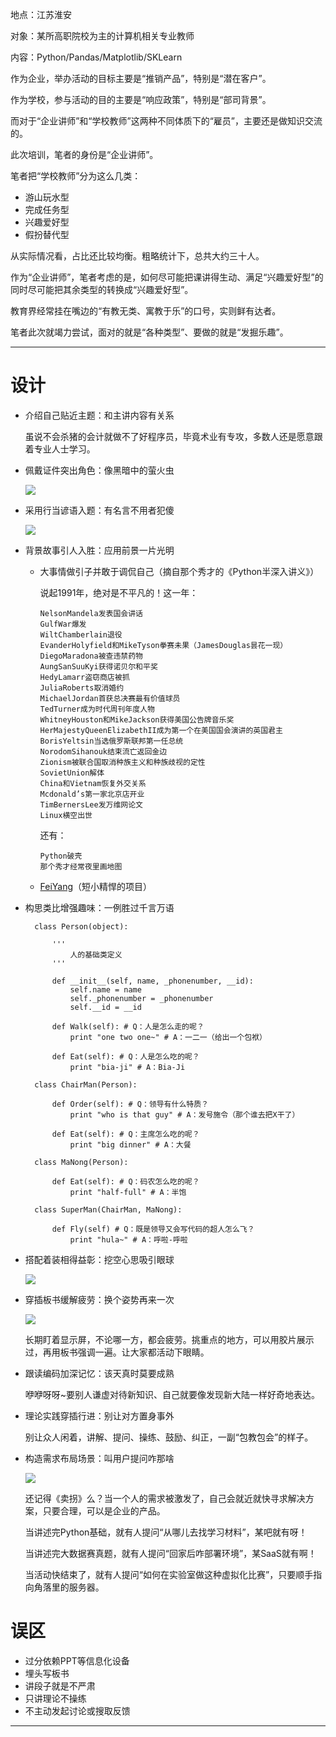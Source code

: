 地点：江苏淮安

对象：某所高职院校为主的计算机相关专业教师

内容：Python/Pandas/Matplotlib/SKLearn

作为企业，举办活动的目标主要是“推销产品”，特别是“潜在客户”。

作为学校，参与活动的目的主要是“响应政策”，特别是“部司背景”。

而对于“企业讲师”和“学校教师”这两种不同体质下的“雇员”，主要还是做知识交流的。

此次培训，笔者的身份是“企业讲师”。

笔者把“学校教师”分为这么几类：

- 游山玩水型
- 完成任务型
- 兴趣爱好型
- 假扮替代型

从实际情况看，占比还比较均衡。粗略统计下，总共大约三十人。

作为“企业讲师”，笔者考虑的是，如何尽可能把课讲得生动、满足“兴趣爱好型”的同时尽可能把其余类型的转换成“兴趣爱好型”。

教育界经常挂在嘴边的“有教无类、寓教于乐”的口号，实则鲜有达者。

笔者此次就竭力尝试，面对的就是“各种类型”、要做的就是“发掘乐趣”。

---
# 设计 #

- 介绍自己贴近主题：和主讲内容有关系

	虽说不会杀猪的会计就做不了好程序员，毕竟术业有专攻，多数人还是愿意跟着专业人士学习。

- 佩戴证件突出角色：像黑暗中的萤火虫

	![][0]

- 采用行当谚语入题：有名言不用者犯傻

	![][1]

- 背景故事引人入胜：应用前景一片光明
  - 大事情做引子并敢于调侃自己（摘自那个秀才的《Python半深入讲义》）

	说起1991年，绝对是不平凡的！这一年：

		NelsonMandela发表国会讲话
		GulfWar爆发
		WiltChamberlain退役
		EvanderHolyfield和MikeTyson拳赛未果（JamesDouglas昙花一现）
		DiegoMaradona被查违禁药物
		AungSanSuuKyi获得诺贝尔和平奖
		HedyLamarr盗窃商店被抓
		JuliaRoberts取消婚约
		MichaelJordan首获总决赛最有价值球员
		TedTurner成为时代周刊年度人物
		WhitneyHouston和MikeJackson获得美国公告牌音乐奖
		HerMajestyQueenElizabethII成为第一个在美国国会演讲的英国君主
		BorisYeltsin当选俄罗斯联邦第一任总统
		NorodomSihanouk结束流亡返回金边
		Zionism被联合国取消种族主义和种族歧视的定性
		SovietUnion解体
		China和Vietnam恢复外交关系
		Mcdonald’s第一家北京店开业
		TimBernersLee发万维网论文
		Linux横空出世
	还有：

		Python破壳
		那个秀才经常夜里画地图

  - [FeiYang](http://github.com/nagexiucai/feiyang "feiyang")（短小精悍的项目）

- 构思类比增强趣味：一例胜过千言万语

		class Person(object):

			'''
				人的基础类定义
			'''

			def __init__(self, name, _phonenumber, __id):
				self.name = name
				self._phonenumber = _phonenumber
				self.__id = __id

			def Walk(self): # Q：人是怎么走的呢？
				print "one two one~" # A：一二一（给出一个包袱）

			def Eat(self): # Q：人是怎么吃的呢？
				print "bia-ji" # A：Bia-Ji

		class ChairMan(Person):

			def Order(self): # Q：领导有什么特质？
				print "who is that guy" # A：发号施令（那个谁去把X干了）

			def Eat(self): # Q：主席怎么吃的呢？
				print "big dinner" # A：大餐

		class MaNong(Person):

			def Eat(self): # Q：码农怎么吃的呢？
				print "half-full" # A：半饱

		class SuperMan(ChairMan, MaNong):

			def Fly(self) # Q：既是领导又会写代码的超人怎么飞？
				print "hula~" # A：呼啦-呼啦

- 搭配着装相得益彰：挖空心思吸引眼球

	![][2]

- 穿插板书缓解疲劳：换个姿势再来一次

	![][3]

	长期盯着显示屏，不论哪一方，都会疲劳。挑重点的地方，可以用胶片展示过，再用板书强调一遍。让大家都活动下眼睛。

- 跟读编码加深记忆：该天真时莫要成熟

	咿咿呀呀~要别人谦虚对待新知识、自己就要像发现新大陆一样好奇地表达。

- 理论实践穿插行进：别让对方置身事外

	别让众人闲着，讲解、提问、操练、鼓励、纠正，一副“包教包会”的样子。

- 构造需求布局场景：叫用户提问咋那啥

	![][4]

	还记得《卖拐》么？当一个人的需求被激发了，自己会就近就快寻求解决方案，只要合理，可以是企业的产品。

	当讲述完Python基础，就有人提问“从哪儿去找学习材料”，某吧就有呀！

	当讲述完大数据赛真题，就有人提问“回家后咋部署环境”，某SaaS就有啊！

	当活动快结束了，就有人提问“如何在实验室做这种虚拟化比赛”，只要顺手指向角落里的服务器。

# 误区 #

- 过分依赖PPT等信息化设备
- 埋头写板书
- 讲段子就是不严肃
- 只讲理论不操练
- 不主动发起讨论或搜取反馈

---
[0]: ./illustration/淮安讲课/0.jpg
[1]: ./illustration/淮安讲课/1.jpg
[2]: ./illustration/淮安讲课/2.jpg
[3]: ./illustration/淮安讲课/3.jpg
[4]: ./illustration/淮安讲课/4.jpg